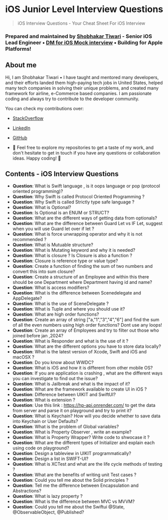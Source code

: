 
# iOS Junior Level Interview Questions

> iOS Interview Questions - Your Cheat Sheet For iOS Interview

### Prepared and maintained by [Shobhakar Tiwari](https://github.com/shobhakartiwari) - Senior iOS Lead Engineer • [DM for iOS Mock interview](https://www.linkedin.com/in/shobhakar-tiwari/) • Building for Apple Platforms!

## About me

Hi, I am Shobhakar Tiwari • I have taught and mentored many developers, and their efforts landed them high-paying tech jobs in United States, helped many tech companies in solving their unique problems, and created many framework for airline, e-Commerce based companies. I am passionate coding and always try to contribute to the developer community.

You can check my contributions over:

- [StackOverflow](https://stackoverflow.com/users/3400991/shobhakar-tiwari?tab=profile)
- [LinkedIn](https://www.linkedin.com/in/shobhakar-tiwari/)
- [GitHub](https://github.com/shobhakartiwari)

- 🔗 Feel free to explore my repositories to get a taste of my work, and don't hesitate to get in touch if you have any questions or collaboration ideas. Happy coding! 🎉

## Contents - iOS Interview Questions

- **Question**: What is Swift language , is it oops language or pop (protocol oriented programming)?
- **Question**: Why Swift is called Protocol Oriented Programming ?
- **Question**: Why Swift is called Strictly type safe language ?
- **Question**: What is Optional?
- **Question**: Is Optional is an ENUM or STRUCT?
- **Question**: What are the different ways of getting data from optionals?
- **Question**: What are the difference between Guard Let vs IF Let, suggest when you will use Guard let over if let ?
- **Question**: What is force unwrapping operator and why it is not recommended ?
- **Question**: What is Mutuable structure?
- **Question**: What is Mutating keyword and why it is needed?
- **Question**: What is closure ? Is Closure is also a function ?
- **Question**: Closure is reference type or value type?
- **Question**: Create a function of finding the sum of two numbers and convert this into sum closure?
- **Question**: Create a structure of an Employee and within this there should be one Department where Department having id and name?
- **Question**: What is access modifiers?
- **Question**: What is the difference between Scenedelegate and AppDelegate?
- **Question**: What is the use of SceneDelegate ?
- **Question**: What is Tuple and where you should use it?
- **Question**: What are high order functions?
- **Question**: Create an array of string ["a,"1","3","4","6"] and find the sum of all the even numbers using high order functions? Dont use any loops!
- **Question**: Create an array of Employees and try to filter out those who joined before jan ,2024?
- **Question**: What is Responder and what is the use of it ?
- **Question**: What are the different options you have to store data locally?
- **Question**: What is the latest version of Xcode, Swift and iOS and macOSX ?
- **Question**: Do you know about WWDC?
- **Question**: What is iOS and how it is different from other mobile OS?
- **Question**: If you are application is crashing , what are the different ways you can investigate to find out the issue?
- **Question**: What is Jailbreak and what is the impact of it?
- **Question**: What are the framework available to create UI in iOS ?
- **Question**: Difference between UIKIT and SwiftUI?
- **Question**: What is extension ?
- **Question**: Use this link : https://hp-api.onrender.com/ to get the data from server and parse it on playground and try to print it?
- **Question**: What is Keychain? How will you decide whether to save data into Keychain or User Defaults?
- **Question**: What is the problem of Global variables?
- **Question**: What is Property Observer , write an example?
- **Question**: What is Property Wrapper? Write code to shwocase it ?
- **Question**: What are the different types of Initializer and explain each using code on playground?
- **Question**: Design a tableview in UIKIT programmatically?
- **Question**: Design a list in SWIFT-UI?
- **Question**: What is XCTest and what are the life cycle methods of testing ?
- **Question**: What are the benefits of writing unit Test cases ?
- **Question**: Could you tell me about the Solid principles ?
- **Question**: Tell me the difference between Encapsulation and Abstractions?
- **Question**: What is lazy property ?
- **Question**: What is the difference between MVC vs MVVM?
- **Question**: Could you tell me about the Swiftui @State, @ObservableObject, @Published?

